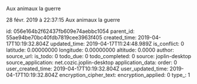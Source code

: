 Aux animaux la guerre

28 févr. 2019 à 22:37:15
Aux animaux la guerre


id: 056e164b2f62437fb609e74aebbc1054
parent_id: 55ae94be70bc40fdb7819cee3963f405
created_time: 2019-04-17T10:19:32.804Z
updated_time: 2019-04-17T11:24:48.989Z
is_conflict: 0
latitude: 0.00000000
longitude: 0.00000000
altitude: 0.0000
author: 
source_url: 
is_todo: 0
todo_due: 0
todo_completed: 0
source: joplin-desktop
source_application: net.cozic.joplin-desktop
application_data: 
order: 0
user_created_time: 2019-04-17T10:19:32.804Z
user_updated_time: 2019-04-17T10:19:32.804Z
encryption_cipher_text: 
encryption_applied: 0
type_: 1